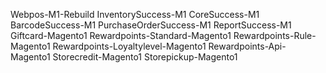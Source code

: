 Webpos-M1-Rebuild
InventorySuccess-M1
CoreSuccess-M1
BarcodeSuccess-M1
PurchaseOrderSuccess-M1
ReportSuccess-M1
Giftcard-Magento1
Rewardpoints-Standard-Magento1
Rewardpoints-Rule-Magento1
Rewardpoints-Loyaltylevel-Magento1
Rewardpoints-Api-Magento1
Storecredit-Magento1
Storepickup-Magento1
